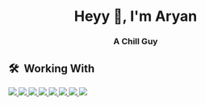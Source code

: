 <h1 align="center">Heyy 👋, I'm Aryan</h1>


<h3 align="center">A Chill Guy</h3>

## 🛠 &nbsp;Working With

<p align="left">
<a href='https://raidenbot.xyz/support'>
<img src="https://img.icons8.com/color/48/000000/javascript--v1.png"/>
<img src="https://img.icons8.com/color/48/000000/nodejs.png"/>
<img src="https://img.icons8.com/color/48/000000/nextjs.png"/>
<img src="https://img.icons8.com/color/48/000000/supabase.png"/>
<img src="https://img.icons8.com/color/48/000000/python--v1.png"/>
<img src="https://img.icons8.com/color/48/000000/html-5--v1.png"/>
<img src="https://img.icons8.com/color/48/000000/css3.png"/>
<img src="https://img.icons8.com/color/48/000000/git.png"/>

</a>
</p>
